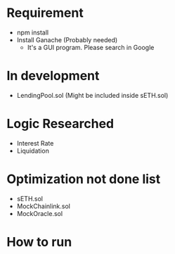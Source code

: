 # Requirement
- npm install
- Install Ganache (Probably needed)
  - It's a GUI program. Please search in Google

# In development
- LendingPool.sol (Might be included inside sETH.sol)

# Logic Researched
- Interest Rate
- Liquidation

# Optimization not done list
- sETH.sol
- MockChainlink.sol
- MockOracle.sol

# How to run